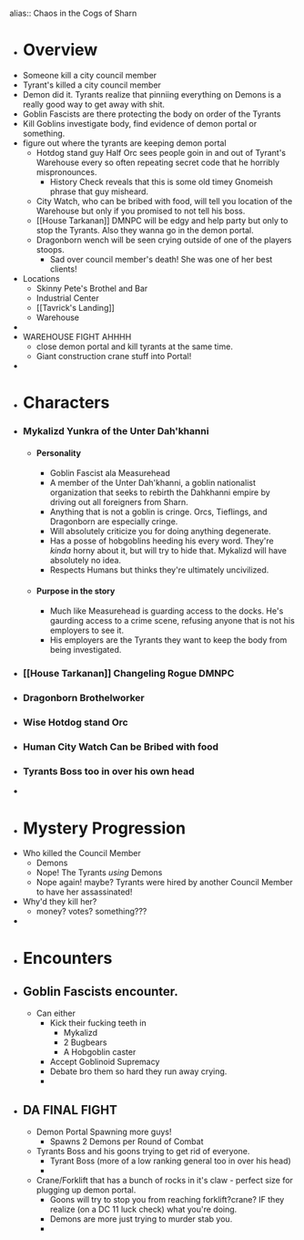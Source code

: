alias:: Chaos in the Cogs of Sharn

- # Overview
- Someone kill a city council member
- Tyrant's killed a city council member
- Demon did it. Tyrants realize that pinniing everything on Demons is a really good way to get away with shit.
- Goblin Fascists are there protecting the body on order of the Tyrants
- Kill Goblins investigate body, find evidence of demon portal or something.
- figure out where the tyrants are keeping demon portal
	- Hotdog stand guy Half Orc sees people goin in and out of Tyrant's Warehouse every so often repeating secret code that he horribly mispronounces.
		- History Check reveals that this is some old timey Gnomeish phrase that guy misheard.
	- City Watch, who can be bribed with food, will tell you location of the Warehouse but only if you promised to not tell his boss.
	- [[House Tarkanan]] DMNPC will be edgy and help party but only to stop the Tyrants. Also they wanna go in the demon portal.
	- Dragonborn wench will be seen crying outside of one of the players stoops.
		- Sad over council member's death! She was one of her best clients!
- Locations
	- Skinny Pete's Brothel and Bar
	- Industrial Center
	- [[Tavrick's Landing]]
	- Warehouse
-
- WAREHOUSE FIGHT AHHHH
	- close demon portal and kill tyrants at the same time.
	- Giant construction crane stuff into Portal!
-
- # Characters
- ### Mykalizd Yunkra of the Unter Dah'khanni
	- #### Personality
		- Goblin Fascist ala Measurehead
		- A member of the Unter Dah'khanni, a goblin nationalist organization that seeks to rebirth the Dahkhanni empire by driving out all foreigners from Sharn.
		- Anything that is not a goblin is cringe. Orcs, Tieflings, and Dragonborn are especially cringe.
		- Will absolutely criticize you for doing anything degenerate.
		- Has a posse of hobgoblins heeding his every word. They're *kinda* horny about it, but will try to hide that. Mykalizd will have absolutely no idea.
		- Respects Humans but thinks they're ultimately uncivilized.
	- #### Purpose in the story
		- Much like Measurehead is guarding access to the docks. He's gaurding access to a crime scene, refusing anyone that is not his employers to see it.
		- His employers are the Tyrants they want to keep the body from being investigated.
- ### [[House Tarkanan]]  Changeling Rogue DMNPC
- ### Dragonborn Brothelworker
- ### Wise Hotdog stand Orc
- ### Human City Watch Can be Bribed with food
- ### Tyrants Boss too in over his own head
-
- # Mystery Progression
- Who killed the Council Member
	- Demons
	- Nope! The Tyrants *using* Demons
	- Nope again! maybe? Tyrants were hired by another Council Member to have her assassinated!
- Why'd they kill her?
	- money? votes? something???
-
- # Encounters
- ## Goblin Fascists encounter.
	- Can either
		- Kick their fucking teeth in
			- Mykalizd
			- 2 Bugbears
			- A Hobgoblin caster
		- Accept Goblinoid Supremacy
		- Debate bro them so hard they run away crying.
		-
- ##  DA FINAL FIGHT
	- Demon Portal Spawning more guys!
		- Spawns 2 Demons per Round of Combat
	- Tyrants Boss and his goons trying to get rid of everyone.
		- Tyrant Boss (more of a low ranking general too in over his head)
		-
	- Crane/Forklift that has a bunch of rocks in it's claw - perfect size for plugging up demon portal.
		- Goons will try to stop you from reaching forklift?crane? IF they realize (on a DC 11 luck check) what you're doing.
		- Demons are more just trying to murder stab you.
		-